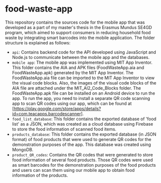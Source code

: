 # food-waste-app

This repository contains the sources code for the mobile app that was developed as a part of my master's thesis in the Erasmus Mundus SE4GD program, which aimed to support consumers in reducing household food waste by integrating smart barcodes into the mobile application. The folder structure is explained as follows:

 - `api`: Contains backend code for the API developed using JavaScript and Node.js to communicate between the mobile app and the databases.
 - `mobile app`: The mobile app was implemented using MIT App Inventor. This folder contains the AIA and APK files (FoodWasteApp.aia and FoodWasteApp.apk) generated by the MIT App Inventor. The FoodWasteApp.aia file can be imported to the MIT App Inventor to view the visual code blocks. Also, the images of the visual code blocks of the AIA file are attached under the MIT_AI2_Code_Blocks folder. The FoodWasteApp.apk file can be installed on an Android device to run the app. To run the app, you need to install a separate QR code scanning app to scan QR codes using our app, which can be found at [https://play.google.com/store/apps/details?id=com.teacapps.barcodescanner].
 - `food_list_database`: This folder contains the exported database of 'food list' as a JSON, which was created as a cloud database using Firebase to store the food information of scanned food items.
 - `products_database`: This folder contains the exported database (in JSON format) of food products that were used to generate QR codes for the demonstration purposes of the app. This database was created using MongoDB.
 - `product_QR_codes`: Contains the QR codes that were generated to store food information of several food products. Those QR codes were used as smart barcodes for the demonstration purposes of the food products and users can scan them using our mobile app to obtain food information of the products.
